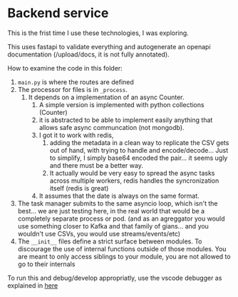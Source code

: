 # Backend service

This is the frist time I use these technologies, I was exploring.


This uses fastapi to validate everything and autogenerate an openapi documentation (/upload/docs, it is not fully annotated).

How to examine the code in this folder:

1. `main.py` is where the routes are defined
2. The processor for files is in `_process`.
   1. It depends on a implementation of an async Counter.
      1. A simple version is implemented with python collections (Counter)
      2. it is abstracted to be able to implement easily anything that allows safe async communcation (not mongodb).
      3. I got it to work with redis,
         1. adding the metadata in a clean way to replicate the CSV gets out of hand, with trying to handle and encode/decode... Just to simplify, I simply base64 encoded the pair... it seems ugly and there must be a better way.
         2. It actually would be very easy to spread the async tasks across multiple workers, redis handles the syncronization itself (redis is great)
      4. It assumes that the date is always on the same format.
3. The task manager submits to the same asyncio loop, which isn't the best... we are just testing here, in the real world that would be a completely separate process or pod. (and as an agreggator you would use something closer to Kafka and that family of gians... and you wouldn't use CSVs, you would use streams/events/etc)
4. The `__init__` files define a strict surface between modules. To discourage the use of internal functions outside of those modules. You are meant to only access siblings to your module, you are not allowed to go to their internals


To run this and debug/develop appropriatly, use the vscode debugger as explained in [here](../README.md)
